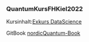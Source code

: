 ### QuantumKursFHKiel2022

Kursinhalt:[Exkurs DataScience](https://docs.google.com/presentation/d/1BUtt9Y9YkmfOGl1cCsjkYD3pvBh3jUDQPlt6U5z90UM/edit?usp=sharing)


GitBook [nordicQuantum-Book](https://quantum-research.gitbook.io/introduction-to-quantum-computing/)
